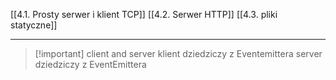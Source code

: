 
[[4.1. Prosty serwer i klient TCP]]
[[4.2. Serwer HTTP]]
[[4.3. pliki statyczne]]







------------
> [!important] client and server
> klient dziedziczy z Eventemittera
> server dziedziczy z EventEmittera











